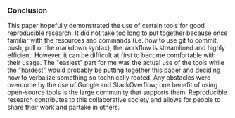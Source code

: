 ### Conclusion

This paper hopefully demonstrated the use of certain tools for 
good reproducible research. It did not take too long to put 
together because once familiar with the resources and 
commands (i.e. how to use git to commit, push, pull or the
markdown syntax), the workflow is streamlined and highly 
efficient. However, it can be difficult at first to become 
comfortable with their usage. The "easiest" part for me was 
the actual use of the tools while the "hardest" would probably 
be putting together this paper and deciding how to verbalize 
something so technically rooted. Any obstacles were overcome 
by the use of Google and StackOverflow; one benefit of using 
open-source tools is the large community that supports them. 
Reproducible research contributes to this collaborative society 
and allows for people to share their work and partake in others. 
